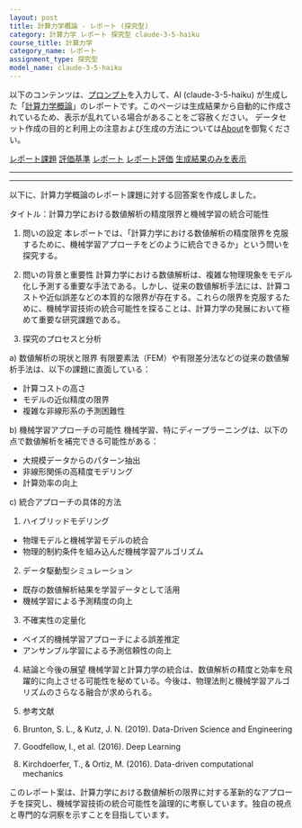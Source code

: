 ```yaml
---
layout: post
title: 計算力学概論 - レポート (探究型)
category: 計算力学 レポート 探究型 claude-3-5-haiku
course_title: 計算力学
category_name: レポート
assignment_type: 探究型
model_name: claude-3-5-haiku
---
```


以下のコンテンツは、[プロンプト](http://127.0.0.1:8000/generated/計算力学/claude-3-5-haiku/prompt_レポート-探究型.md)を入力して、AI (claude-3-5-haiku) が生成した「[計算力学概論](/contents/計算力学/)」のレポートです。このページは生成結果から自動的に作成されているため、表示が乱れている場合があることをご容赦ください。
データセット作成の目的と利用上の注意および生成の方法については[About](/About)を御覧ください。

[レポート課題](../レポート課題-探究型)
[評価基準](../評価基準-探究型)
[レポート](../レポート-探究型)
[レポート評価](../レポート評価-探究型)
[生成結果のみを表示](http://127.0.0.1:8000/generated/計算力学/claude-3-5-haiku/レポート-探究型.md)
  

***
***
  
以下に、計算力学概論のレポート課題に対する回答案を作成しました。

タイトル：計算力学における数値解析の精度限界と機械学習の統合可能性

1. 問いの設定
本レポートでは、「計算力学における数値解析の精度限界を克服するために、機械学習アプローチをどのように統合できるか」という問いを探究する。

2. 問いの背景と重要性
計算力学における数値解析は、複雑な物理現象をモデル化し予測する重要な手法である。しかし、従来の数値解析手法には、計算コストや近似誤差などの本質的な限界が存在する。これらの限界を克服するために、機械学習技術の統合可能性を探ることは、計算力学の発展において極めて重要な研究課題である。

3. 探究のプロセスと分析

a) 数値解析の現状と限界
有限要素法（FEM）や有限差分法などの従来の数値解析手法は、以下の課題に直面している：
- 計算コストの高さ
- モデルの近似精度の限界
- 複雑な非線形系の予測困難性

b) 機械学習アプローチの可能性
機械学習、特にディープラーニングは、以下の点で数値解析を補完できる可能性がある：
- 大規模データからのパターン抽出
- 非線形関係の高精度モデリング
- 計算効率の向上

c) 統合アプローチの具体的方法
1. ハイブリッドモデリング
- 物理モデルと機械学習モデルの統合
- 物理的制約条件を組み込んだ機械学習アルゴリズム

2. データ駆動型シミュレーション
- 既存の数値解析結果を学習データとして活用
- 機械学習による予測精度の向上

3. 不確実性の定量化
- ベイズ的機械学習アプローチによる誤差推定
- アンサンブル学習による予測信頼性の向上

4. 結論と今後の展望
機械学習と計算力学の統合は、数値解析の精度と効率を飛躍的に向上させる可能性を秘めている。今後は、物理法則と機械学習アルゴリズムのさらなる融合が求められる。

5. 参考文献
1. Brunton, S. L., & Kutz, J. N. (2019). Data-Driven Science and Engineering
2. Goodfellow, I., et al. (2016). Deep Learning
3. Kirchdoerfer, T., & Ortiz, M. (2016). Data-driven computational mechanics

このレポート案は、計算力学における数値解析の限界に対する革新的なアプローチを探究し、機械学習技術の統合可能性を論理的に考察しています。独自の視点と専門的な洞察を示すことを目指しています。
